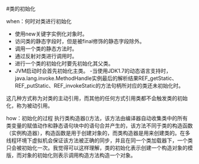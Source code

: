 #类的初始化

when：何时对类进行初始化

- 使用new关键字实例化对象时。
- 访问类的静态字段时，但是被final修饰的静态字段除外。
- 调用一个类的静态方法时。
- 通过反射对类进行调用时。
- 进行一个类的初始化时要先初始化其父类。
- JVM启动时会首先初始化主类。
-当使用JDK1.7的动态语言支持时，java.lang.invoke.MethodHandle实例最后的解析结果REF_getStatic、REF_putStatic、REF_invokeStatic的方法句柄所对应的类还未初始化时。

这几种方式称为对类的主动引用，而其他的任何方式引用类都不会触发类的初始化，称为被动引用。

how：初始化的过程
执行类构造器<clinit>()方法，该方法由编译器自动收集类中的所有类变量的赋值动作和静态语句块中的语句合并产生的，该方法不同于类的构造函数（实例构造器），构造函数是用于创建对象的，而类构造器是用来创建类的。在多线程环境下虚拟机会保证该方法被正确的同步，并且在同一个类加载器下，一个类只会被初始化一次。我觉得可以这样理解，类的初始化表示创建一个构造对象的模版，而对象的初始化则表示调用构造方法构造一个对象。